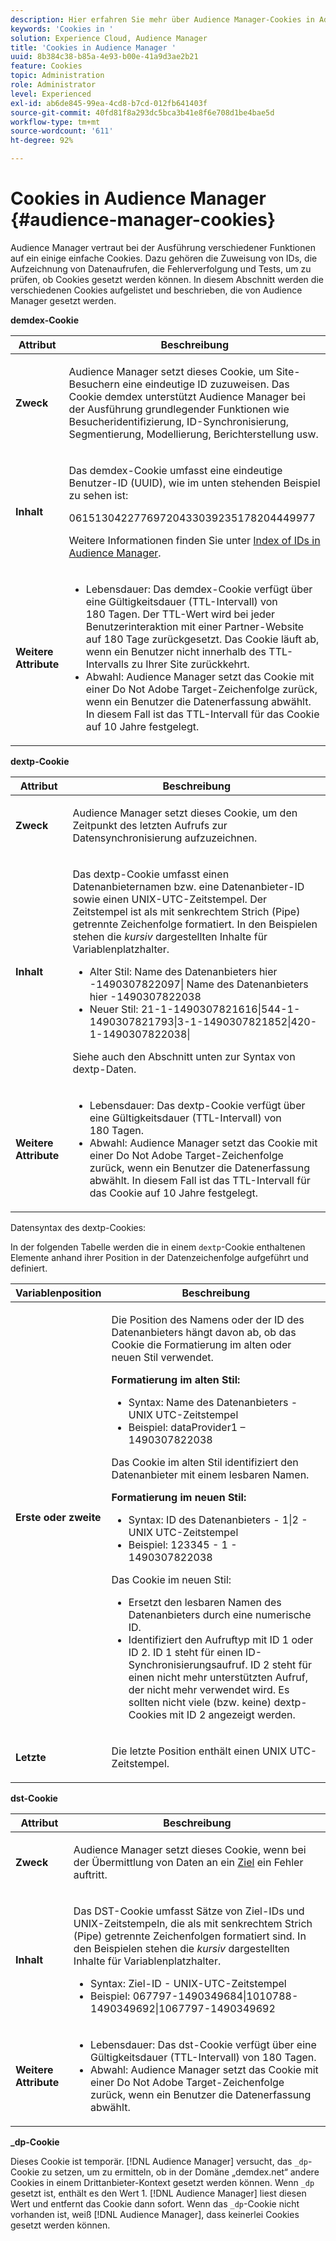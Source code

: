 ```yaml
---
description: Hier erfahren Sie mehr über Audience Manager-Cookies in Adobe Experience Cloud.
keywords: 'Cookies in '
solution: Experience Cloud, Audience Manager
title: 'Cookies in Audience Manager '
uuid: 8b384c38-b85a-4e93-b00e-41a9d3ae2b21
feature: Cookies
topic: Administration
role: Administrator
level: Experienced
exl-id: ab6de845-99ea-4cd8-b7cd-012fb641403f
source-git-commit: 40fd81f8a293dc5bca3b41e8f6e708d1be4bae5d
workflow-type: tm+mt
source-wordcount: '611'
ht-degree: 92%

---
```


# Cookies in Audience Manager {#audience-manager-cookies}

Audience Manager vertraut bei der Ausführung verschiedener Funktionen auf ein einige einfache Cookies. Dazu gehören die Zuweisung von IDs, die Aufzeichnung von Datenaufrufen, die Fehlerverfolgung und Tests, um zu prüfen, ob Cookies gesetzt werden können. In diesem Abschnitt werden die verschiedenen Cookies aufgelistet und beschrieben, die von Audience Manager gesetzt werden.

**demdex-Cookie**

<table id="table_1CCF7EA2BC9E421F8DEECA5F611E33F6"> 
 <thead> 
  <tr> 
   <th colname="col1" class="entry"> Attribut </th> 
   <th colname="col2" class="entry"> Beschreibung </th> 
  </tr> 
 </thead>
 <tbody> 
  <tr> 
   <td colname="col1"> <p> <b>Zweck</b> </p> </td> 
   <td colname="col2"> <p> <span class="keyword"> Audience Manager</span> setzt dieses Cookie, um Site-Besuchern eine eindeutige ID zuzuweisen. Das Cookie <span class="wintitle"> demdex </span> unterstützt <span class="keyword"> Audience Manager </span> bei der Ausführung grundlegender Funktionen wie Besucheridentifizierung, ID-Synchronisierung, Segmentierung, Modellierung, Berichterstellung usw. </p> </td> 
  </tr> 
  <tr> 
   <td colname="col1"> <p> <b>Inhalt</b> </p> </td> 
   <td colname="col2"> <p>Das <span class="wintitle">demdex</span>-Cookie umfasst eine eindeutige Benutzer-ID (UUID), wie im unten stehenden Beispiel zu sehen ist: </p> <p> <span class="codeph"> 06151304227769720433039235178204449977 </span> </p> <p>Weitere Informationen finden Sie unter <a href="https://experienceleague.adobe.com/docs/audience-manager/user-guide/reference/ids-in-aam.html?lang=en" format="https" scope="external">Index of IDs in Audience Manager</a>. </p> </td> 
  </tr> 
  <tr> 
   <td colname="col1"> <p> <b>Weitere Attribute</b> </p> </td> 
   <td colname="col2"> <p> 
     <ul id="ul_11291DA87C5045E880034E06C863BCDA"> 
      <li id="li_40C30A06A12449A4A8748621223CA71B">Lebensdauer: Das <span class="wintitle">demdex</span>-Cookie verfügt über eine Gültigkeitsdauer (TTL-Intervall) von 180 Tagen. Der TTL-Wert wird bei jeder Benutzerinteraktion mit einer Partner-Website auf 180 Tage zurückgesetzt. Das Cookie läuft ab, wenn ein Benutzer nicht innerhalb des TTL-Intervalls zu Ihrer Site zurückkehrt. </li> 
      <li id="li_A589EDA2198249829207A183872EF1FF">Abwahl: <span class="keyword">Audience Manager</span> setzt das Cookie mit einer <span class="codeph">Do Not Adobe Target</span>-Zeichenfolge zurück, wenn ein Benutzer die Datenerfassung abwählt. In diesem Fall ist das TTL-Intervall für das Cookie auf 10 Jahre festgelegt. </li> 
     </ul> </p> </td> 
  </tr> 
 </tbody> 
</table>

**dextp-Cookie**

<table id="table_7343C9C9ADD24D3FA693ECC76E4A4045"> 
 <thead> 
  <tr> 
   <th colname="col1" class="entry"> Attribut </th> 
   <th colname="col2" class="entry"> Beschreibung </th> 
  </tr> 
 </thead>
 <tbody> 
  <tr> 
   <td colname="col1"> <p> <b>Zweck</b> </p> </td> 
   <td colname="col2"> <p> <span class="keyword"> Audience Manager</span> setzt dieses Cookie, um den Zeitpunkt des letzten Aufrufs zur Datensynchronisierung aufzuzeichnen. </p> </td> 
  </tr> 
  <tr> 
   <td colname="col1"> <p> <b>Inhalt</b> </p> </td> 
   <td colname="col2"> <p>Das <span class="wintitle">dextp</span>-Cookie umfasst einen Datenanbieternamen bzw. eine Datenanbieter-ID sowie einen UNIX-UTC-Zeitstempel. Der Zeitstempel ist als mit senkrechtem Strich (Pipe) getrennte Zeichenfolge formatiert. In den Beispielen stehen die <i>kursiv</i> dargestellten Inhalte für Variablenplatzhalter. </p> <p> 
     <ul id="ul_80D0BC3FCF06470991E12712401D784A"> 
      <li id="li_03747A433CEB4756A26CD866E716B89D">Alter Stil: <span class="codeph"> <span class="varname"> Name des Datenanbieters hier </span>-1490307822097| <span class="varname"> Name des Datenanbieters hier </span>-1490307822038 </span> </li> 
      <li id="li_79E7000E82DB4ADA9E9887B017343B2D">Neuer Stil: <span class="codeph">21-1-1490307821616|544-1-1490307821793|3-1-1490307821852|420-1-1490307822038| </span> </li> 
     </ul> </p> <p>Siehe auch den Abschnitt unten zur Syntax von dextp-Daten. </p> </td> 
  </tr> 
  <tr> 
   <td colname="col1"> <p> <b>Weitere Attribute</b> </p> </td> 
   <td colname="col2"> <p> 
     <ul id="ul_4922AC2CD55D4C888A6FBEB22F8B889B"> 
      <li id="li_91A68C44E53840379C2ACDED25468735">Lebensdauer: Das <span class="wintitle">dextp</span>-Cookie verfügt über eine Gültigkeitsdauer (TTL-Intervall) von 180 Tagen. </li> 
      <li id="li_6B8C674EFAAC4DABA0A640CF29247F99">Abwahl: <span class="keyword">Audience Manager</span> setzt das Cookie mit einer <span class="codeph">Do Not Adobe Target</span>-Zeichenfolge zurück, wenn ein Benutzer die Datenerfassung abwählt. In diesem Fall ist das TTL-Intervall für das Cookie auf 10 Jahre festgelegt. </li> 
     </ul> </p> </td> 
  </tr> 
 </tbody> 
</table>

Datensyntax des dextp-Cookies:

In der folgenden Tabelle werden die in einem `dextp`-Cookie enthaltenen Elemente anhand ihrer Position in der Datenzeichenfolge aufgeführt und definiert.

<table id="table_BE00604B97F24F5A94AA4F566063D785"> 
 <thead> 
  <tr> 
   <th colname="col1" class="entry"> Variablenposition </th> 
   <th colname="col2" class="entry"> Beschreibung </th> 
  </tr> 
 </thead>
 <tbody> 
  <tr> 
   <td colname="col1"> <p> <b>Erste oder zweite</b> </p> </td> 
   <td colname="col2"> <p>Die Position des Namens oder der ID des Datenanbieters hängt davon ab, ob das Cookie die Formatierung im alten oder neuen Stil verwendet. </p> <p> <b>Formatierung im alten Stil:</b> </p> <p> 
     <ul id="ul_5BFBF40E3FE849CA859030F2D070FDF6"> 
      <li id="li_E8F4DC0CB15B472ABE9892B3A61D7F77">Syntax: <span class="codeph"> <span class="varname"> Name des Datenanbieters</span> - <span class="varname"> UNIX UTC-Zeitstempel </span> </span> </li> 
      <li id="li_7CD8B101156140F49EA97B18E9591402">Beispiel: <span class="codeph">dataProvider1 – 1490307822038 </span> </li> 
     </ul> </p> <p>Das Cookie im alten Stil identifiziert den Datenanbieter mit einem lesbaren Namen. </p> <p> <b>Formatierung im neuen Stil:</b> </p> <p> 
     <ul id="ul_AC6225CA781746148C125F21DFED1ED9"> 
      <li id="li_29C4B52E398B4EA28944980A15B05A57">Syntax: <span class="codeph"> <span class="varname"> ID des Datenanbieters </span> - 1|2 - <span class="varname"> UNIX UTC-Zeitstempel </span> </span> </li> 
      <li id="li_3BF30CA5FED242DF96E0B54AFC64B06F">Beispiel: <span class="codeph"> 123345 - 1 - 1490307822038 </span> </li> 
     </ul> </p> <p>Das Cookie im neuen Stil: </p> <p> 
     <ul id="ul_F05A91A455FA44C7A71186C0C9E31630"> 
      <li id="li_A8C9638173684359BABC4207845A4F48">Ersetzt den lesbaren Namen des Datenanbieters durch eine numerische ID. </li> 
      <li id="li_28F1E2DB24904E53BE9718AD788CE61E">Identifiziert den Aufruftyp mit ID 1 oder ID 2. ID 1 steht für einen ID-Synchronisierungsaufruf. ID 2 steht für einen nicht mehr unterstützten Aufruf, der nicht mehr verwendet wird. Es sollten nicht viele (bzw. keine) dextp-Cookies mit ID 2 angezeigt werden. </li> 
     </ul> </p> </td> 
  </tr> 
  <tr> 
   <td colname="col1"> <p> <b>Letzte</b> </p> </td> 
   <td colname="col2"> <p>Die letzte Position enthält einen UNIX UTC-Zeitstempel. </p> </td> 
  </tr> 
 </tbody> 
</table>

**dst-Cookie**

<table id="table_83AE9B6350C6408BAECD9FCF33022B98"> 
 <thead> 
  <tr> 
   <th colname="col1" class="entry"> Attribut </th> 
   <th colname="col2" class="entry"> Beschreibung </th> 
  </tr> 
 </thead>
 <tbody> 
  <tr> 
   <td colname="col1"> <p> <b>Zweck</b> </p> </td> 
   <td colname="col2"> <p> <span class="keyword"> Audience Manager</span> setzt dieses Cookie, wenn bei der Übermittlung von Daten an ein <a href="https://experienceleague.adobe.com/docs/audience-manager/user-guide/features/destinations/destinations.html?lang=en" format="https" scope="external">Ziel</a> ein Fehler auftritt. </p> </td> 
  </tr> 
  <tr> 
   <td colname="col1"> <p> <b>Inhalt</b> </p> </td> 
   <td colname="col2"> <p> Das <span class="wintitle">DST</span>-Cookie umfasst Sätze von Ziel-IDs und UNIX-Zeitstempeln, die als mit senkrechtem Strich (Pipe) getrennte Zeichenfolgen formatiert sind. In den Beispielen stehen die <i>kursiv</i> dargestellten Inhalte für Variablenplatzhalter. </p> <p> 
     <ul id="ul_CE98076A02DA413486C1D341E9806889"> 
      <li id="li_850209D956644749B98C7A208C825C15">Syntax: <span class="codeph"> <span class="varname"> Ziel-ID </span> - <span class="varname"> UNIX-UTC-Zeitstempel </span> </span> </li> 
      <li id="li_4A22152C70844733982230EBF7B9EB78">Beispiel: <span class="codeph">067797-1490349684|1010788-1490349692|1067797-1490349692 </span> </li> 
     </ul> </p> </td> 
  </tr> 
  <tr> 
   <td colname="col1"> <p> <b>Weitere Attribute</b> </p> </td> 
   <td colname="col2"> <p> 
     <ul id="ul_5D13DD701B484B51BF2808A69A919106"> 
      <li id="li_4E665114C63246FBA32A4E19984D2693">Lebensdauer: Das <span class="wintitle">dst</span>-Cookie verfügt über eine Gültigkeitsdauer (TTL-Intervall) von 180 Tagen. </li> 
      <li id="li_A682B566704F43D2AB72487EFF212474">Abwahl: <span class="keyword">Audience Manager</span> setzt das Cookie mit einer <span class="codeph">Do Not Adobe Target</span>-Zeichenfolge zurück, wenn ein Benutzer die Datenerfassung abwählt. </li> 
     </ul> </p> </td> 
  </tr> 
 </tbody> 
</table>

**_dp-Cookie**

Dieses Cookie ist temporär. [!DNL Audience Manager] versucht, das `_dp`-Cookie zu setzen, um zu ermitteln, ob in der Domäne „demdex.net“ andere Cookies in einem Drittanbieter-Kontext gesetzt werden können. Wenn `_dp` gesetzt ist, enthält es den Wert 1. [!DNL Audience Manager] liest diesen Wert und entfernt das Cookie dann sofort. Wenn das `_dp`-Cookie nicht vorhanden ist, weiß [!DNL Audience Manager], dass keinerlei Cookies gesetzt werden können.
